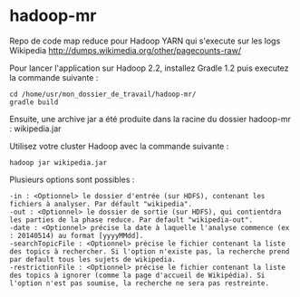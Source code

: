 hadoop-mr
=========

Repo de code map reduce pour Hadoop YARN qui s'execute sur les logs Wikipedia http://dumps.wikimedia.org/other/pagecounts-raw/

Pour lancer l'application sur Hadoop 2.2, installez Gradle 1.2 puis executez la commande suivante : 

    cd /home/usr/mon_dossier_de_travail/hadoop-mr/
    gradle build

Ensuite, une archive jar a été produite dans la racine du dossier hadoop-mr : wikipedia.jar

Utilisez votre cluster Hadoop avec la commande suivante : 

    hadoop jar wikipedia.jar

Plusieurs options sont possibles : 

    -in : <Optionnel> le dossier d'entrée (sur HDFS), contenant les fichiers à analyser. Par défault "wikipedia".
    -out : <Optionnel> le dossier de sortie (sur HDFS), qui contientdra les parties de la phase reduce. Par default "wikipedia-out".
    -date : <Optionnel> précise la date à laquelle l'analyse commence (ex : 20140514) au format [yyyyMMdd].
    -searchTopicFile : <Optionnel> précise le fichier contenant la liste des topics à rechercher. Si l'option n'existe pas, la recherche prend par default tous les sujets de wikipedia.
    -restrictionFile : <Optionnel> précise le fichier contenant la liste des topics à ignorer (comme la page d'accueil de Wikipédia). Si l'option n'est pas soumise, la recherche ne sera pas restreinte.
                      
